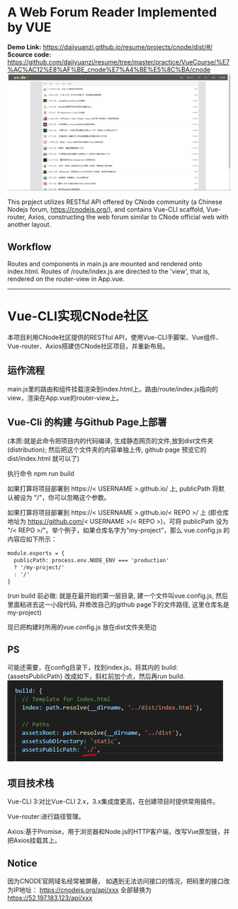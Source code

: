 # A Web Forum Reader Implemented by VUE  
**Demo Link:** https://dajiyuanzi.github.io/resume/projects/cnode/dist/#/
**Scource code:** https://github.com/dajiyuanzi/resume/tree/master/practice/VueCourse/%E7%AC%AC12%E8%AF%BE_cnode%E7%A4%BE%E5%8C%BA/cnode  
![cnode](https://github.com/dajiyuanzi/resume/blob/master/projects/cnode/cnode.PNG)
  
This prpject utilizes RESTful API offered by CNode community (a Chinese Nodejs forum, https://cnodejs.org/), and contains Vue-CLI scaffold, Vue-router, Axios, constructing the web forum similar to CNode official web with another layout.

## Workflow
Routes and components in main.js are mounted and rendered onto index.html. Routes of /route/index.js are directed to the 'view', that is, rendered on the router-view in App.vue.
    
****
  
# Vue-CLI实现CNode社区
本项目利用CNode社区提供的RESTful API，使用Vue-CLI手脚架、Vue组件、Vue-router、Axios搭建仿CNode社区项目，并重新布局。
  
## 运作流程
main.js里的路由和组件挂载渲染到index.html上。路由/route/index.js指向的view，渲染在App.vue的router-view上。
  
## Vue-Cli 的构建 与Github Page上部署 
(本质:就是此命令把项目内的代码编译, 生成静态网页的文件,放到dist文件夹(distribution); 然后把这个文件夹的内容单独上传, github page 预览它的 dist/index.html 就可以了)

执行命令 npm run build

如果打算将项目部署到 https://< USERNAME >.github.io/ 上, publicPath 将默认被设为 "/"，你可以忽略这个参数。

如果打算将项目部署到 https://< USERNAME >.github.io/< REPO >/ 上 (即仓库地址为 https://github.com/< USERNAME >/< REPO >)，可将 publicPath 设为 "/< REPO >/"。举个例子，如果仓库名字为“my-project”，那么 vue.config.js 的内容应如下所示：
```
module.exports = {
  publicPath: process.env.NODE_ENV === 'production'
  ? '/my-project/'
  : '/'
}
```
(run build 前必做:  就是在最开始的第一层目录, 建一个文件叫vue.config.js, 然后里面粘进去这一小段代码, 并修改自己的github page下的文件路径, 这里仓库名是my-project)

现已把构建时所用的vue.config.js 放在dist文件夹旁边
  
## PS
可能还需要，在config目录下，找到index.js，将其内的 build:{assetsPublicPath} 改成如下，斜杠前加个点，然后再run build.
![path_fix](https://github.com/dajiyuanzi/resume/blob/master/projects/cnode/path_fix.png)
  
## 项目技术栈
Vue-CLI 3:对比Vue-CLI 2.x，3.x集成度更高，在创建项目时提供常用插件。

Vue-router:进行路径管理。

Axios:基于Promise，用于浏览器和Node.js的HTTP客户端，改写Vue原型链，并把Axios挂载其上。

## Notice
因为CNODE官网域名经常被屏蔽， 如遇到无法访问接口的情况，把码里的接口改为IP地址：
https://cnodejs.org/api/xxx 全部替换为 https://52.197.183.123/api/xxx

